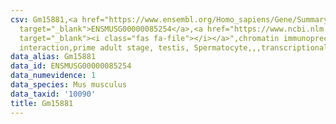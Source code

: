 ```yaml
---
csv: Gm15881,<a href="https://www.ensembl.org/Homo_sapiens/Gene/Summary?db=core;g=ENSMUSG00000085254"
  target="_blank">ENSMUSG00000085254</a>,<a href="https://www.ncbi.nlm.nih.gov/pubmed/25450459"
  target="_blank"><i class="fas fa-file"></i></a>",chromatin immunoprecipitation assay,direct
  interaction,prime adult stage, testis, Spermatocyte,,,transcriptional regulation,
data_alias: Gm15881
data_id: ENSMUSG00000085254
data_numevidence: 1
data_species: Mus musculus
data_taxid: '10090'
title: Gm15881
---
```

